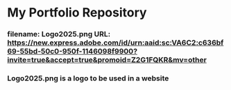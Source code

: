 # My Portfolio Repository
### filename: Logo2025.png URL: https://new.express.adobe.com/id/urn:aaid:sc:VA6C2:c636bf69-55bd-50c0-950f-1146098f9900?invite=true&accept=true&promoid=Z2G1FQKR&mv=other
### Logo2025.png is a logo to be used in a website
